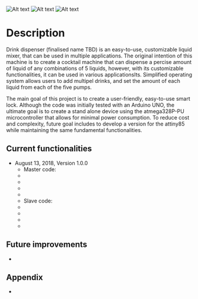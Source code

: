 ![Alt text](Images/DM_FrontView.jpg?raw=true "FrontView")
![Alt text](Images/DM_BackView.jpg?raw=true "BackView")
![Alt text](Images/DM_Interior.jpg?raw=true "Interior")

# Description
Drink dispenser (finalised name TBD) is an easy-to-use, customizable liquid mixer, that can be used in multiple applications. The original intention of this machine is to create a cocktail machine that can dispense a percise amount of liquid of any combinations of 5 liquids, however, with its customizable functionalities, it can be used in various applicationsIts. Simplified operating system allows users to add multipel drinks, and set the amount of each liquid from each of the five pumps.


The main goal of this project is to create a user-friendly, easy-to-use smart lock. Although the code was initially tested with an Arduino UNO, the ultimate goal is to create a stand alone device using the atmega328P-PU microcontroller that allows for minimal power consumption. To reduce cost and complexity, future goal includes to develop a version for the attiny85 while maintaining the same fundamental functionalities.



## Current functionalities
* August 13, 2018, Version 1.0.0
    * Master code:
     -
     -
     -
     -
   * Slave code: 
    - 
    -
    -
    -



## Future improvements
* 



## Appendix
* 
